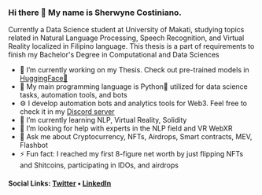 ### Hi there 👋 My name is Sherwyne Costiniano.
Currently a Data Science student at University of Makati, studying topics related in Natural Language Processing, Speech Recognition, and Virtual Reality localized in Filipino language. This thesis is a part of requirements to finish my Bachelor's Degree in Computational and Data Sciences

* 🔭 I’m currently working on my Thesis. Check out pre-trained models in [HuggingFace🤗](https://huggingface.co/scostiniano)
* 🤖 My main programming language is Python🐍 utilized for data science tasks, automation tools, and bots
* ⚙️ I develop automation bots and analytics tools for Web3. Feel free to check it in my [Discord server](https://discord.gg/Ar7qCq3c8J)
* 🌱 I’m currently learning NLP, Virtual Reality, Solidity
* 🤔 I’m looking for help with experts in the NLP field and VR WebXR
* 💬 Ask me about Cryptocurrency, NFTs, Airdrops, Smart contracts, MEV, Flashbot
* ⚡ Fun fact: I reached my first 8-figure net worth by just flipping NFTs and Shitcoins, participating in IDOs, and airdrops

#### Social Links: [Twitter](https://twitter.com/shercostiniano) • [LinkedIn](https://www.linkedin.com/in/shercostiniano)
